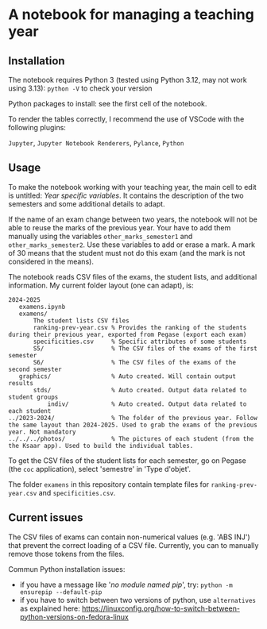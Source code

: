 #  A notebook for managing a teaching year

## Installation

The notebook requires Python 3 (tested using Python 3.12, may not work using 3.13):
`python -V` to check your version


Python packages to install: see the first cell of the notebook.


To render the tables correctly, I recommend the use of VSCode with the following plugins:

`Jupyter`, `Jupyter Notebook Renderers`, `Pylance`, `Python`


## Usage

To make the notebook working with your teaching year, the main cell to edit is untitled: *Year specific variables*. It contains the description of the two semesters and some additional details to adapt.

If the name of an exam change between two years, the notebook will not be able to reuse the marks of the previous year. Your have to add them manually using the variables `other_marks_semester1` and `other_marks_semester2`. Use these variables to add or erase a mark. A mark of 30 means that the student must not do this exam (and the mark is not considered in the means).

The notebook reads CSV files of the exams, the student lists, and additional information.
My current folder layout (one can adapt), is:

```
2024-2025
   examens.ipynb
   examens/
       The student lists CSV files
       ranking-prev-year.csv % Provides the ranking of the students during their previous year, exported from Pegase (export each exam)
       specificities.csv     % Specific attributes of some students
       S5/                   % The CSV files of the exams of the first semester
       S6/                   % The CSV files of the exams of the second semester
   graphics/                 % Auto created. Will contain output results
       stds/                 % Auto created. Output data related to student groups
           indiv/            % Auto created. Output data related to each student
../2023-2024/                % The folder of the previous year. Follow the same layout than 2024-2025. Used to grab the exams of the previous year. Not mandatory
../../../photos/             % The pictures of each student (from the the Ksaar app). Used to build the individual tables.
```

To get the CSV files of the student lists for each semester, go on Pegase (the `coc` application), select 'semestre' in 'Type d'objet'.

The folder `examens` in this repository contain template files for `ranking-prev-year.csv` and `specificities.csv`.

## Current issues

The CSV files of exams can contain non-numerical values (e.g. 'ABS INJ') that prevent the correct loading of a CSV file. Currently, you can to manually remove those tokens from the files.


Commun Python installation issues:
- if you have a message like '*no module named pip*', try: `python -m ensurepip --default-pip`
- if you have to switch between two versions of python, use `alternatives` as explained here: https://linuxconfig.org/how-to-switch-between-python-versions-on-fedora-linux

